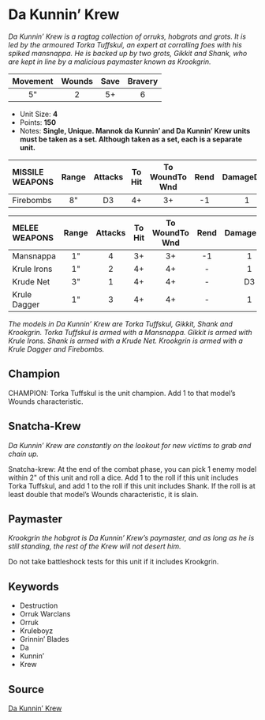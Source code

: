 # Da Kunnin’ Krew

_Da Kunnin’ Krew is a ragtag collection of orruks, hobgrots and grots. It is led by the armoured Torka Tuffskul, an expert at corralling foes with his spiked mansnappa. He is backed up by two grots, Gikkit and Shank, who are kept in line by a malicious paymaster known as Krookgrin._


| Movement | Wounds | Save | Bravery |
|:--------:|:------:|:----:|:-------:|
| 5" | 2 | 5+ | 6 |

* Unit Size: **4**
* Points: **150**
* Notes: **Single, Unique. Mannok da Kunnin’ and Da Kunnin’ Krew units must be taken as a set. Although taken as a set, each is a separate unit.**

| MISSILE WEAPONS | Range | Attacks | To Hit | To WoundTo Wnd | Rend | DamageDmg |
|:---|:--:|:--:|:--:|:--:|:--:|:--:|
| Firebombs | 8" | D3 | 4+ | 3+ | -1 | 1 |


| MELEE WEAPONS | Range | Attacks | To Hit | To WoundTo Wnd | Rend | DamageDmg |
|:---|:--:|:--:|:--:|:--:|:--:|:--:|
| Mansnappa | 1" | 4 | 3+ | 3+ | -1 | 1 |
| Krule Irons | 1" | 2 | 4+ | 4+ | - | 1 |
| Krude Net | 3" | 1 | 4+ | 4+ | - | D3 |
| Krule Dagger | 1" | 3 | 4+ | 4+ | - | 1 |


_The models in Da Kunnin’ Krew are Torka Tuffskul, Gikkit, Shank and Krookgrin. Torka Tuffskul is armed with a Mansnappa. Gikkit is armed with Krule Irons. Shank is armed with a Krude Net. Krookgrin is armed with a Krule Dagger and Firebombs._

## Champion

CHAMPION: Torka Tuffskul is the unit champion. Add 1 to that model’s Wounds characteristic.

## Snatcha-Krew

_Da Kunnin’ Krew are constantly on the lookout for new victims to grab and chain up._

Snatcha-krew: At the end of the combat phase, you can pick 1 enemy model within 2" of this unit and roll a dice. Add 1 to the roll if this unit includes Torka Tuffskul, and add 1 to the roll if this unit includes Shank. If the roll is at least double that model’s Wounds characteristic, it is slain.

## Paymaster

_Krookgrin the hobgrot is Da Kunnin’ Krew’s paymaster, and as long as he is still standing, the rest of the Krew will not desert him._

Do not take battleshock tests for this unit if it includes Krookgrin.

## Keywords

* Destruction
* Orruk Warclans
* Orruk
* Kruleboyz
* Grinnin’ Blades
* Da
* Kunnin’
* Krew


## Source

[Da Kunnin’ Krew](https://wahapedia.ru/aos3/factions/orruk-warclans/Da-Kunnin-Krew)
